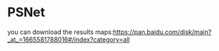 # PSNet
you can download the results maps:https://pan.baidu.com/disk/main?_at_=1665581788016#/index?category=all
